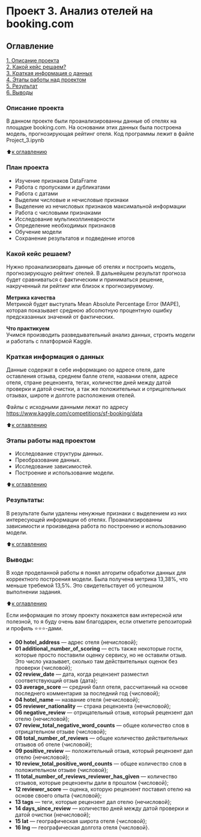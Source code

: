 # Проект 3. Анализ отелей на booking.com

## Оглавление  
[1. Описание проекта](.README.md#Описание-проекта)  
[2. Какой кейс решаем?](.README.md#Какой-кейс-решаем)  
[3. Краткая информация о данных](.README.md#Краткая-информация-о-данных)  
[4. Этапы работы над проектом](.README.md#Этапы-работы-над-проектом)  
[5. Результат](.README.md#Результат)    
[6. Выводы](.README.md#Выводы) 

### Описание проекта    
В данном проекте были проанализированны данные об отелях на площадке booking.com.
На основании этих данных была построена модель, прогнозирующая рейтинг отеля.
Код программы лежит в файле Project_3.ipynb

:arrow_up:[к оглавлению](.README.md#Оглавление)

### План проекта
* Изучение признаков DataFrame
* Работа с пропусками и дубликатами
* Работа с датами
* Выделим числовые и нечисловые признаки
* Выделение из нечисловых признаков максимальной информации
* Работа с числовыми признаками
* Исследование мультиколлинеарности
* Определение необходимых признаков
* Обучение модели
* Сохранение результатов и подведение итогов

### Какой кейс решаем?    
Нужно проанализиорвать данные об отелях и построить модель, прогнозирующую рейтинг отелей.
В дальнейшем результат прогноза будет сравниваться с фактическим и приниматься решение, накрученный ли рейтинг или близок к прогнозируемому.

**Метрика качества**     
Метрикой будет выступать Mean Absolute Percentage Error (MAPE), которая показывает среднюю абсолютную процентную ошибку предсказанных значений от фактических.

**Что практикуем**     
Учимся производить разведывательный анализ данных, строить модели и работать с платформой Kaggle. 


### Краткая информация о данных
Данные содержат в себе информацию оо адресе отеля, дате оставления отзыва, среднем балле отеля, названии отеля, адресе отеля, стране рецензента, тегах, количестве дней между датой проверки и датой очистки, а так же положительных и отрицательных отзывах, широте и долготе расположения отелей.

Файлы с исходными данными лежат по адресу https://www.kaggle.com/competitions/sf-booking/data

:arrow_up:[к оглавлению](.README.md#Оглавление)


### Этапы работы над проектом  
- Исследование структуры данных.
- Преобразование данных.
- Исследование зависимостей.
- Построение и использование модели.


:arrow_up:[к оглавлению](.README.md#Оглавление)


### Результаты:  
В результате были удалены ненужные признаки с выделением из них интересующей информации об отелях. Проанализированны зависимости и произведена работа по построению и использованию модели.

:arrow_up:[к оглавлению](.README.md#Оглавление)


### Выводы:  
В ходе проделанной работы я понял алгоритм обработки данных для корректного построения модели.
Была получена метрика 13,38%, что меньше требемой 13,5%. Это свидетельствует об успешном выполнении задания.

:arrow_up:[к оглавлению](.README.md#Оглавление)


Если информация по этому проекту покажется вам интересной или полезной, то я буду очень вам благодарен, если отметите репозиторий и профиль ⭐️⭐️⭐️-дами.


* **00 hotel_address** — адрес отеля {нечисловой};
* **01 additional_number_of_scoring** — есть также некоторые гости, которые просто поставили оценку сервису, но не оставили отзыв. Это число указывает, сколько там действительных оценок без проверки {числовой};
* **02 review_date** — дата, когда рецензент разместил соответствующий отзыв {дата};
* **03 average_score** — средний балл отеля, рассчитанный на основе последнего комментария за последний год {числовой};
* **04 hotel_name** — название отеля {нечисловой};
* **05 reviewer_nationality** — страна рецензента {нечисловой};
* **06 negative_review** — отрицательный отзыв, который рецензент дал отелю {нечисловой};
* **07 review_total_negative_word_counts** — общее количество слов в отрицательном отзыве {числовой};
* **08 total_number_of_reviews** — общее количество действительных отзывов об отеле {числовой};
* **09 positive_review** — положительный отзыв, который рецензент дал отелю {нечисловой};
* **10 review_total_positive_word_counts** — общее количество слов в положительном отзыве {числовой};
* **11 total_number_of_reviews_reviewer_has_given** — количество отзывов, которые рецензенты дали в прошлом {числовой};
* **12 reviewer_score** — оценка, которую рецензент поставил отелю на основе своего опыта {числовой};
* **13 tags** — теги, которые рецензент дал отелю {нечисловой};
* **14 days_since_review** — количество дней между датой проверки и датой очистки {нечисловой};
* **15 lat** — географическая широта отеля {числовой};
* **16 lng** — географическая долгота отеля {числовой}.